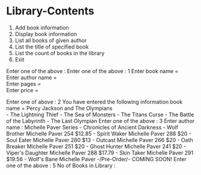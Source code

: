 # Library-Contents
1. Add book information
2. Display book information
3. List all books of given author
4. List the title of specified book
5. List the count of books in the library
6. Exit

Enter one of the above : 
  Enter one of the above : 1
  Enter book name =   
  Enter author name =   
  Enter pages =   
  Enter price =
  
  Enter one of above : 2
    You have entered the following information
      book name = Percy Jackson and The Olympians  
             - The Lightning Thief
             - The Sea of Monsters
             - The Titans Curse
             - The Battle of the Labyrinth
             - The Last Olympian
   Enter one of the above : 3
    Enter author name : Michelle Paver
            Series - Chronicles of Ancient Darkness
                    - Wolf Brother  Michelle Paver 254  $12.85
                    - Spirit Waker  Michelle Paver 288  $20
                    - Soul Eater  Michelle Paver 280 $13
                    - Outcast  Michelle Paver 266  $20
                    - Oath Breaker  Michelle Paver 251  $20
                    - Ghost Hunter  Michelle Paver 241  $20
                    - Viper's Daughter Michelle Paver 288  $17.79 
                    - Skin Taker  Michelle Paver 291  $19.56
                    - Wolf's Bane Michelle Paver -/Pre-Order/- COMING SOON!
    Enter one of the above : 5
      No of Books in Library : 
